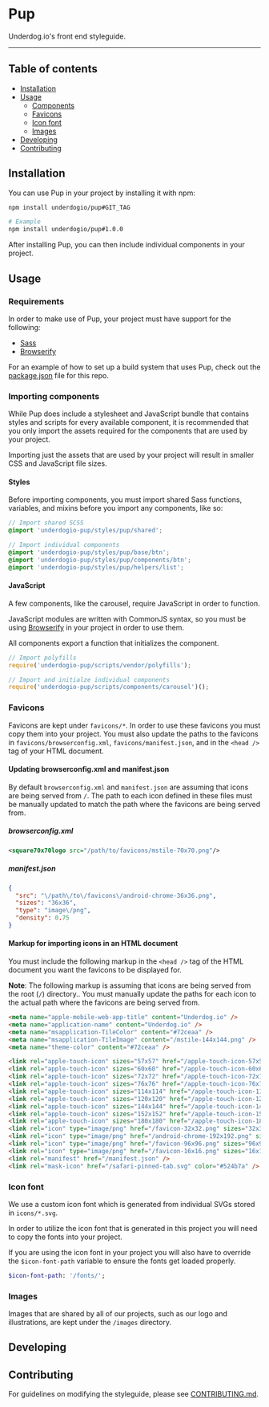# Pup

Underdog.io's front end styleguide.

---

## Table of contents

- [Installation](#installation)
- [Usage](#usage)
  - [Components](#importing-components)
  - [Favicons](#favicons)
  - [Icon font](#icon-font)
  - [Images](#images)
- [Developing](#developing)
- [Contributing](#contributing)

## Installation

You can use Pup in your project by installing it with npm:

```bash
npm install underdogio/pup#GIT_TAG

# Example
npm install underdogio/pup#1.0.0
```

After installing Pup, you can then include individual components in your project.

## Usage

### Requirements

In order to make use of Pup, your project must have support for the following:

- [Sass](https://github.com/sass/node-sass)
- [Browserify](https://github.com/substack/node-browserify)

For an example of how to set up a build system that uses Pup, check out the [package.json](https://github.com/underdogio/pup/blob/master/package.json) file for this repo.

### Importing components

While Pup does include a stylesheet and JavaScript bundle that contains styles and scripts for every available component, it is recommended that you only import the assets required for the components that are used by your project.

Importing just the assets that are used by your project will result in smaller CSS and JavaScript file sizes.

#### Styles

Before importing components, you must import shared Sass functions, variables, and mixins before you import any components, like so:

```scss
// Import shared SCSS
@import 'underdogio-pup/styles/pup/shared';

// Import individual components
@import 'underdogio-pup/styles/pup/base/btn';
@import 'underdogio-pup/styles/pup/components/btn';
@import 'underdogio-pup/styles/pup/helpers/list';
```

#### JavaScript

A few components, like the carousel, require JavaScript in order to function.

JavaScript modules are written with CommonJS syntax, so you must be using [Browserify](#) in your project in order to use them.

All components export a function that initializes the component.

```javascript
// Import polyfills
require('underdogio-pup/scripts/vendor/polyfills');

// Import and initialze individual components
require('underdogio-pup/scripts/components/carousel')();
```

### Favicons

Favicons are kept under `favicons/*`. In order to use these favicons you must copy them into your project.
You must also update the paths to the favicons in `favicons/browserconfig.xml`, `favicons/manifest.json`, and
in the `<head />` tag of your HTML document.

#### Updating browserconfig.xml and manifest.json

By default `browserconfig.xml` and `manifest.json` are assuming that icons are being served from `/`. The path to each icon defined in these files must be manually updated to match the path where the favicons are being served from.

##### browserconfig.xml

```xml
<square70x70logo src="/path/to/favicons/mstile-70x70.png"/>
```

##### manifest.json

```json
{
  "src": "\/path\/to\/favicons\/android-chrome-36x36.png",
  "sizes": "36x36",
  "type": "image\/png",
  "density": 0.75
}
```

#### Markup for importing icons in an HTML document

You must include the following markup in the `<head />` tag of the HTML document you want the favicons to be displayed for.

**Note**: The following markup is assuming that icons are being served from the root (`/`) directory..
You must manually update the paths for each icon to the actual path where the favicons are being served from.

```html
<meta name="apple-mobile-web-app-title" content="Underdog.io" />
<meta name="application-name" content="Underdog.io" />
<meta name="msapplication-TileColor" content="#72ceaa" />
<meta name="msapplication-TileImage" content="/mstile-144x144.png" />
<meta name="theme-color" content="#72ceaa" />

<link rel="apple-touch-icon" sizes="57x57" href="/apple-touch-icon-57x57.png" />
<link rel="apple-touch-icon" sizes="60x60" href="/apple-touch-icon-60x60.png" />
<link rel="apple-touch-icon" sizes="72x72" href="/apple-touch-icon-72x72.png" />
<link rel="apple-touch-icon" sizes="76x76" href="/apple-touch-icon-76x76.png" />
<link rel="apple-touch-icon" sizes="114x114" href="/apple-touch-icon-114x114.png" />
<link rel="apple-touch-icon" sizes="120x120" href="/apple-touch-icon-120x120.png" />
<link rel="apple-touch-icon" sizes="144x144" href="/apple-touch-icon-144x144.png" />
<link rel="apple-touch-icon" sizes="152x152" href="/apple-touch-icon-152x152.png" />
<link rel="apple-touch-icon" sizes="180x180" href="/apple-touch-icon-180x180.png" />
<link rel="icon" type="image/png" href="/favicon-32x32.png" sizes="32x32" />
<link rel="icon" type="image/png" href="/android-chrome-192x192.png" sizes="192x192" />
<link rel="icon" type="image/png" href="/favicon-96x96.png" sizes="96x96" />
<link rel="icon" type="image/png" href="/favicon-16x16.png" sizes="16x16" />
<link rel="manifest" href="/manifest.json" />
<link rel="mask-icon" href="/safari-pinned-tab.svg" color="#524b7a" />
```

### Icon font

We use a custom icon font which is generated from individual SVGs stored in `icons/*.svg`.

In order to utilize the icon font that is generated in this project you will need to copy the fonts into your project.

If you are using the icon font in your project you will also have to override the `$icon-font-path` variable to ensure the fonts get loaded properly.

```sass
$icon-font-path: '/fonts/';
```

### Images

Images that are shared by all of our projects, such as our logo and illustrations, are kept under the `/images` directory.

## Developing

## Contributing

For guidelines on modifying the styleguide, please see [CONTRIBUTING.md](https://github.com/underdogio/pup/blob/master/package.json).
